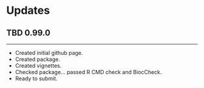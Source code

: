 # Updates

## TBD 0.99.0

---------------------

* Created initial github page.
* Created package.
* Created vignettes.
* Checked package... passed R CMD check and BiocCheck.
* Ready to submit.
